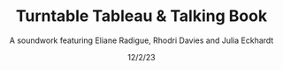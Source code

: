 ---
title: Turntable Tableau & Talking Book
subtitle: A soundwork featuring Eliane Radigue, Rhodri Davies and Julia Eckhardt
date: 12/2/23
thumbnail: ToneTransmissions.jpg
related: []
category: ['soundworks', 'perfomances']
---